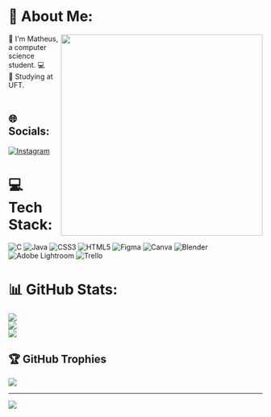 # 💫 About Me:
<img align="right" width="400px" src="https://media.tenor.com/vOPwrfPETqoAAAAC/dazai-osamu.gif" />
👋 I'm Matheus, a computer science student. 💻<br>🧠 Studying at UFT.<br><br>


## 🌐 Socials:
[![Instagram](https://img.shields.io/badge/Instagram-%23E4405F.svg?logo=Instagram&logoColor=white)](https://instagram.com/matheus_d11) 

# 💻 Tech Stack:
![C](https://img.shields.io/badge/c-%2300599C.svg?style=for-the-badge&logo=c&logoColor=white) ![Java](https://img.shields.io/badge/java-%23ED8B00.svg?style=for-the-badge&logo=java&logoColor=white) ![CSS3](https://img.shields.io/badge/css3-%231572B6.svg?style=for-the-badge&logo=css3&logoColor=white) ![HTML5](https://img.shields.io/badge/html5-%23E34F26.svg?style=for-the-badge&logo=html5&logoColor=white) 	![Figma](https://img.shields.io/badge/figma-%23F24E1E.svg?style=for-the-badge&logo=figma&logoColor=white) ![Canva](https://img.shields.io/badge/Canva-%2300C4CC.svg?style=for-the-badge&logo=Canva&logoColor=white) ![Blender](https://img.shields.io/badge/blender-%23F5792A.svg?style=for-the-badge&logo=blender&logoColor=white) ![Adobe Lightroom](https://img.shields.io/badge/Adobe%20Lightroom-31A8FF.svg?style=for-the-badge&logo=Adobe%20Lightroom&logoColor=white) ![Trello](https://img.shields.io/badge/Trello-%23026AA7.svg?style=for-the-badge&logo=Trello&logoColor=white)
# 📊 GitHub Stats:
![](https://github-readme-stats.vercel.app/api?username=MatheusDreher&theme=dark&hide_border=false&include_all_commits=false&count_private=false)<br/>
![](https://github-readme-streak-stats.herokuapp.com/?user=MatheusDreher&theme=dark&hide_border=false)<br/>
![](https://github-readme-stats.vercel.app/api/top-langs/?username=MatheusDreher&theme=dark&hide_border=false&include_all_commits=false&count_private=false&layout=compact)

## 🏆 GitHub Trophies
![](https://github-profile-trophy.vercel.app/?username=MatheusDreher&theme=discord&no-frame=false&no-bg=true&margin-w=4)

---
[![](https://visitcount.itsvg.in/api?id=MatheusDreher&icon=2&color=0)](https://visitcount.itsvg.in)

<!-- Proudly created with GPRM ( https://gprm.itsvg.in ) -->
